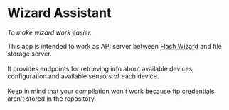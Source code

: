 ﻿# Wizard Assistant
*To make wizard work easier.*

This app is intended to work as API server between [Flash Wizard](https://github.com/gerwant/flash-wizard) and file storage server.<br/><br/>
It provides endpoints for retrieving info about available devices, configuration and available sensors of each device.
<br/><br/>
Keep in mind that your compilation won't work because ftp credentials aren't stored in the repository.
